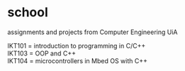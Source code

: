 # school
assignments and projects from Computer Engineering UiA

IKT101 = introduction to programming in C/C++\
IKT103 = OOP and C++\
IKT104 = microcontrollers in Mbed OS with C++
